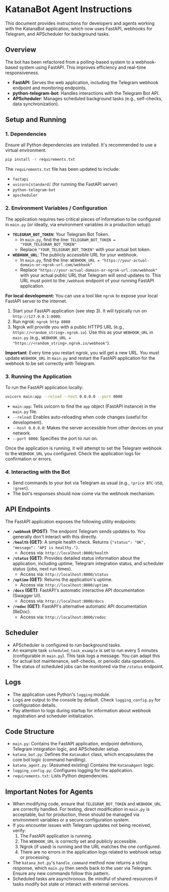 # KatanaBot Agent Instructions

This document provides instructions for developers and agents working with the KatanaBot application, which now uses FastAPI, webhooks for Telegram, and APScheduler for background tasks.

## Overview

The bot has been refactored from a polling-based system to a webhook-based system using FastAPI. This improves efficiency and real-time responsiveness.

-   **FastAPI**: Serves the web application, including the Telegram webhook endpoint and monitoring endpoints.
-   **python-telegram-bot**: Handles interactions with the Telegram Bot API.
-   **APScheduler**: Manages scheduled background tasks (e.g., self-checks, data synchronization).

## Setup and Running

### 1. Dependencies

Ensure all Python dependencies are installed. It's recommended to use a virtual environment.

```bash
pip install -r requirements.txt
```
The `requirements.txt` file has been updated to include:
- `fastapi`
- `uvicorn[standard]` (for running the FastAPI server)
- `python-telegram-bot`
- `apscheduler`

### 2. Environment Variables / Configuration

The application requires two critical pieces of information to be configured in `main.py` (or ideally, via environment variables in a production setup):

-   **`TELEGRAM_BOT_TOKEN`**: Your Telegram Bot Token.
    *   In `main.py`, find the line: `TELEGRAM_BOT_TOKEN = "YOUR_TELEGRAM_BOT_TOKEN"`
    *   Replace `"YOUR_TELEGRAM_BOT_TOKEN"` with your actual bot token.
-   **`WEBHOOK_URL`**: The publicly accessible URL for your webhook.
    *   In `main.py`, find the line: `WEBHOOK_URL = "https://your-actual-domain-or-ngrok-url.com/webhook"`
    *   Replace `"https://your-actual-domain-or-ngrok-url.com/webhook"` with your actual public URL that Telegram will send updates to. This URL must point to the `/webhook` endpoint of your running FastAPI application.

**For local development:**
You can use a tool like `ngrok` to expose your local FastAPI server to the internet.
1.  Start your FastAPI application (see step 3). It will typically run on `http://127.0.0.1:8000`.
2.  Run ngrok: `ngrok http 8000`
3.  Ngrok will provide you with a public HTTPS URL (e.g., `https://<random_string>.ngrok.io`). Use this as your `WEBHOOK_URL` in `main.py` (e.g., `WEBHOOK_URL = "https://<random_string>.ngrok.io/webhook"`).

**Important**: Every time you restart ngrok, you will get a new URL. You must update `WEBHOOK_URL` in `main.py` and restart the FastAPI application for the webhook to be set correctly with Telegram.

### 3. Running the Application

To run the FastAPI application locally:

```bash
uvicorn main:app --reload --host 0.0.0.0 --port 8000
```

-   `main:app`: Tells uvicorn to find the `app` object (FastAPI instance) in the `main.py` file.
-   `--reload`: Enables auto-reloading when code changes (useful for development).
-   `--host 0.0.0.0`: Makes the server accessible from other devices on your network.
-   `--port 8000`: Specifies the port to run on.

Once the application is running, it will attempt to set the Telegram webhook to the `WEBHOOK_URL` you configured. Check the application logs for confirmation or errors.

### 4. Interacting with the Bot

-   Send commands to your bot via Telegram as usual (e.g., `!price BTC-USD`, `!greet`).
-   The bot's responses should now come via the webhook mechanism.

## API Endpoints

The FastAPI application exposes the following utility endpoints:

-   **`/webhook` (POST)**: The endpoint Telegram sends updates to. You generally don't interact with this directly.
-   **`/health` (GET)**: A simple health check. Returns `{"status": "OK", "message": "API is healthy."}`.
    *   Access via: `http://localhost:8000/health`
-   **`/status` (GET)**: Provides detailed status information about the application, including uptime, Telegram integration status, and scheduler status (jobs, next run times).
    *   Access via: `http://localhost:8000/status`
-   **`/uptime` (GET)**: Returns the application's uptime.
    *   Access via: `http://localhost:8000/uptime`
-   **`/docs` (GET)**: FastAPI's automatic interactive API documentation (Swagger UI).
    *   Access via: `http://localhost:8000/docs`
-   **`/redoc` (GET)**: FastAPI's alternative automatic API documentation (ReDoc).
    *   Access via: `http://localhost:8000/redoc`

## Scheduler

-   APScheduler is configured to run background tasks.
-   An example task `scheduled_task_example` is set to run every 5 minutes (configurable in `main.py`). This task logs a message. You can adapt this for actual bot maintenance, self-checks, or periodic data operations.
-   The status of scheduled jobs can be monitored via the `/status` endpoint.

## Logs

-   The application uses Python's `logging` module.
-   Logs are output to the console by default. Check `logging_config.py` for configuration details.
-   Pay attention to logs during startup for information about webhook registration and scheduler initialization.

## Code Structure

-   `main.py`: Contains the FastAPI application, endpoint definitions, Telegram integration logic, and APScheduler setup.
-   `katana_bot.py`: Defines the `KatanaBot` class, which encapsulates the core bot logic (command handling).
-   `katana_agent.py`: (Assumed existing) Contains the `KatanaAgent` logic.
-   `logging_config.py`: Configures logging for the application.
-   `requirements.txt`: Lists Python dependencies.

## Important Notes for Agents
- When modifying code, ensure that `TELEGRAM_BOT_TOKEN` and `WEBHOOK_URL` are correctly handled. For testing, direct modification in `main.py` is acceptable, but for production, these should be managed via environment variables or a secure configuration system.
- If you encounter issues with Telegram updates not being received, verify:
    1. The FastAPI application is running.
    2. The `WEBHOOK_URL` is correctly set and publicly accessible.
    3. Ngrok (if used) is running and the URL matches the one configured.
    4. There are no errors in the application logs related to webhook setup or processing.
- The `katana_bot.py`'s `handle_command` method now returns a string response, which `main.py` then sends back to the user via Telegram. Ensure any new commands follow this pattern.
- Scheduled tasks are asynchronous. Be mindful of shared resources if tasks modify bot state or interact with external services.
```
